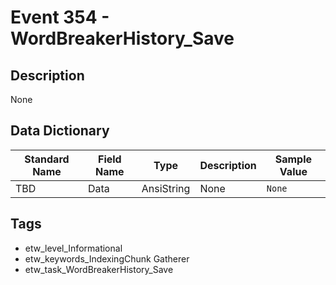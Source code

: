# Event 354 - WordBreakerHistory_Save

## Description
None

## Data Dictionary
|Standard Name|Field Name|Type|Description|Sample Value|
|---|---|---|---|---|
|TBD|Data|AnsiString|None|`None`|

## Tags
* etw_level_Informational
* etw_keywords_IndexingChunk Gatherer
* etw_task_WordBreakerHistory_Save
